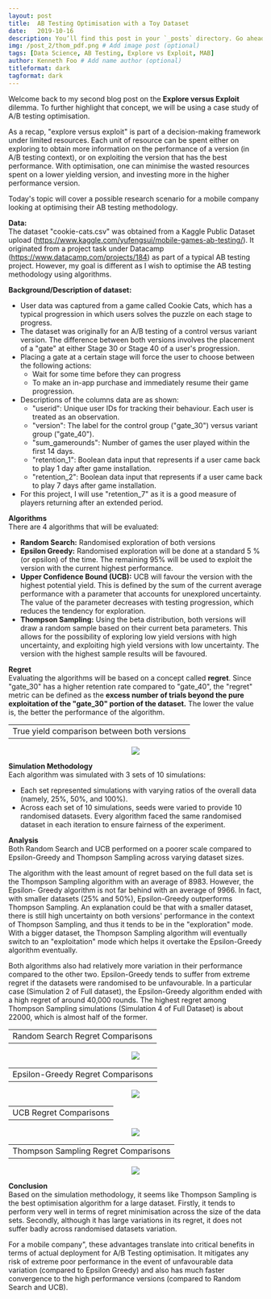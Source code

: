 ```yaml
---
layout: post
title:  AB Testing Optimisation with a Toy Dataset
date:   2019-10-16 
description: You’ll find this post in your `_posts` directory. Go ahead and edit it and re-build the site to see your changes. # Add post description (optional)
img: /post_2/thom_pdf.png # Add image post (optional)
tags: [Data Science, AB Testing, Explore vs Exploit, MAB]
author: Kenneth Foo # Add name author (optional)
titleformat: dark
tagformat: dark
---
```

Welcome back to my second blog post on the __Explore versus Exploit__ dilemma. To further highlight that concept, we will be using a case study of A/B testing optimisation.

As a recap, "explore versus exploit" is part of a decision-making framework under limited resources. Each unit of resource can be spent either on exploring to obtain more information on the performance of a version (in A/B testing context), or on exploiting the version that has the best performance. With optimisation, one can minimise the wasted resources spent on a lower yielding version, and investing more in the higher performance version.

Today's topic will cover a possible research scenario for a mobile company looking at optimising their AB testing methodology. 

__Data:__  
The dataset "cookie-cats.csv" was obtained from a Kaggle Public Dataset upload (https://www.kaggle.com/yufengsui/mobile-games-ab-testing/). It originated from a project task under Datacamp (https://www.datacamp.com/projects/184) as part of a typical AB testing project. However, my goal is different as I wish to optimise the AB testing methodology using algorithms.

__Background/Description of dataset:__
- User data was captured from a game called Cookie Cats, which has a typical progression in which users solves the puzzle on each stage to progress. 
- The dataset was originally for an A/B testing of a control versus variant version. The difference between both versions involves the placement of a "gate" at either Stage 30 or Stage 40 of a user's progression. 
- Placing a gate at a certain stage will force the user to choose between the following actions:
    - Wait for some time before they can progress
    - To make an in-app purchase and immediately resume their game progression.
- Descriptions of the columns data are as shown:
    - "userid": Unique user IDs for tracking their behaviour. Each user is treated as an observation.
    - "version": The label for the control group ("gate_30") versus variant group ("gate_40"). 
    - "sum_gamerounds": Number of games the user played within the first 14 days.
    - "retention_1": Boolean data input that represents if a user came back to play 1 day after game installation.
    - "retention_2": Boolean data input that represents if a user came back to play 7 days after game installation.
- For this project, I will use "retention_7" as it is a good measure of players returning after an extended period.

__Algorithms__  
There are 4 algorithms that will be evaluated:  
- __Random Search:__ Randomised exploration of both versions
- __Epsilon Greedy:__ Randomised exploration will be done at a standard 5 % (or epsilon) of the time. The remaining 95% will be used to exploit the version with the current highest performance.
- __Upper Confidence Bound (UCB):__ UCB will favour the version with the highest potential yield. This is defined by the sum of the current average performance with a parameter that accounts for unexplored uncertainty. The value of the parameter decreases with testing progression, which reduces the tendency for exploration.
- __Thompson Sampling:__ Using the beta distribution, both versions will draw a random sample based on their current beta parameters. This allows for the possibility of exploring low yield versions with high uncertainty, and exploiting high yield versions with low uncertainty. The version with the highest sample results will be favoured. 

__Regret__  
Evaluating the algorithms will be based on a concept called __regret__. Since "gate_30" has a higher retention rate compared to "gate_40", the "regret" metric can be defined as the __excess number of trials beyond the pure exploitation of the "gate_30" portion of the dataset.__  The lower the value is, the better the performance of the algorithm.

<table><tr><td>
    <span>True yield comparison between both versions</span>
    <br>
</td></tr></table>
<p align="center">
  <img src="{{site.baseurl}}/assets/img/post_2/true_yield_comparison.png"/> 
</p>

__Simulation Methodology__  
Each algorithm was simulated with 3 sets of 10 simulations:  
- Each set represented simulations with varying ratios of the overall data (namely, 25%, 50%, and 100%). 
- Across each set of 10 simulations, seeds were varied to provide 10 randomised datasets. Every algorithm faced the same randomised dataset in each iteration to ensure fairness of the experiment.

__Analysis__  
Both Random Search and UCB performed on a poorer scale compared to Epsilon-Greedy and Thompson Sampling across varying dataset sizes. 

The algorithm with the least amount of regret based on the full data set is the Thompson Sampling algorithm with an average of 8983. However, the Epsilon-
Greedy algorithm is not far behind with an average of 9966. In fact, with smaller datasets (25% and 50%), Epsilon-Greedy outperforms Thompson Sampling. An explanation could be that with a smaller dataset, there is still high uncertainty on both versions' performance in the context of Thompson Sampling, and thus it tends to be in the "exploration" mode. With a bigger dataset, the Thompson Sampling algorithm will eventually switch to an "exploitation" mode which helps it overtake the Epsilon-Greedy algorithm eventually. 

Both algorithms also had relatively more variation in their performance compared to the other two. Epsilon-Greedy tends to suffer from extreme regret if the datasets were randomised to be unfavourable. In a particular case (Simulation 2 of Full dataset), the Epsilon-Greedy algorithm ended with a high regret of around 40,000 rounds. The highest regret among Thompson Sampling simulations (Simulation 4 of Full Dataset) is about 22000, which is almost half of the former. 

<table><tr><td>
    <span>Random Search Regret Comparisons</span>
</td></tr></table>
<p align="center">
  <img src="{{site.baseurl}}/assets/img/post_2/random_search_regret_bar.png"/> 
</p>

<table><tr><td>
    <span>Epsilon-Greedy Regret Comparisons</span>
</td></tr></table>
<p align="center">
  <img src="{{site.baseurl}}/assets/img/post_2/epsg_regret_bar.png"/> 
</p>

<table><tr><td>
    <span>UCB Regret Comparisons</span>
</td></tr></table>
<p align="center">
  <img src="{{site.baseurl}}/assets/img/post_2/ucb_regret_bar.png"/> 
</p>

<table><tr><td>
    <span>Thompson Sampling Regret Comparisons</span>
</td></tr></table>
<p align="center">
  <img src="{{site.baseurl}}/assets/img/post_2/thom_regret_bar.png"/> 
</p>

__Conclusion__  
Based on the simulation methodology, it seems like Thompson Sampling is the best optimisation algorithm for a large dataset. Firstly, it tends to perform very well in terms of regret minimisation across the size of the data sets. Secondly, although it has large variations in its regret, it does not suffer badly across randomised datasets variation. 

For a mobile company", these advantages translate into critical benefits in terms of actual deployment for A/B Testing optimisation. It mitigates any risk of extreme poor performance in the event of unfavourable data variation (compared to Epsilon Greedy) and also has much faster convergence to the high performance versions (compared to Random Search and UCB).